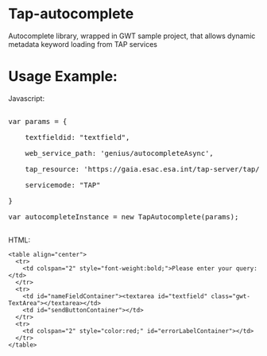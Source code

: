# Tap-autocomplete
Autocomplete library, wrapped in GWT sample project, that allows dynamic metadata keyword loading from TAP services 

# Usage Example:  

Javascript:

<pre>

var params = { <br>     
    textfieldid: "textfield",<br>
    web_service_path: 'genius/autocompleteAsync',<br>
  	tap_resource: 'https://gaia.esac.esa.int/tap-server/tap/', <br>
    servicemode: "TAP"<br>
} 

var autocompleteInstance = new TapAutocomplete(params);

</pre>


HTML:  

    <table align="center">
      <tr>
        <td colspan="2" style="font-weight:bold;">Please enter your query:</td>        
      </tr>
      <tr>
        <td id="nameFieldContainer"><textarea id="textfield" class="gwt-TextArea"></textarea></td>
        <td id="sendButtonContainer"></td>
      </tr>
      <tr>
        <td colspan="2" style="color:red;" id="errorLabelContainer"></td>
      </tr>
    </table>
